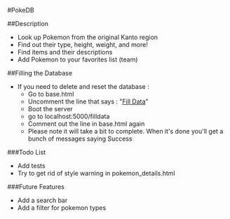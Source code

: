 #PokeDB

##Description
- Look up Pokemon from the original Kanto region
- Find out their type, height, weight, and more!
- Find items and their descriptions
- Add Pokemon to your favorites list (team)

##Filling the Database
- If you need to delete and reset the database :
  - Go to base.html
  - Uncomment the line that says : "<a href="/filldata">Fill Data</a>"
  - Boot the server
  - go to localhost:5000/filldata
  - Comment out the line in base.html again
  - Please note it will take a bit to complete. When it's done you'll get a bunch of messages saying Success

###Todo List
- Add tests
- Try to get rid of style warning in pokemon_details.html 

###Future Features
- Add a search bar
- Add a filter for pokemon types

